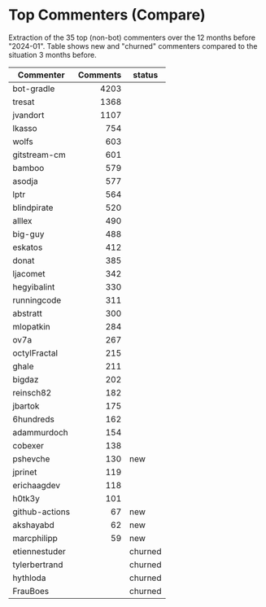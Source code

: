 # Top Commenters (Compare)

Extraction of the 35 top (non-bot) commenters 
over the 12 months before "2024-01".
Table shows new and "churned" commenters compared 
to the situation 3 months before.


| Commenter      | Comments | status  |
| -------------- | -------: | ------- |
| bot-gradle     |     4203 |         |
| tresat         |     1368 |         |
| jvandort       |     1107 |         |
| lkasso         |      754 |         |
| wolfs          |      603 |         |
| gitstream-cm   |      601 |         |
| bamboo         |      579 |         |
| asodja         |      577 |         |
| lptr           |      564 |         |
| blindpirate    |      520 |         |
| alllex         |      490 |         |
| big-guy        |      488 |         |
| eskatos        |      412 |         |
| donat          |      385 |         |
| ljacomet       |      342 |         |
| hegyibalint    |      330 |         |
| runningcode    |      311 |         |
| abstratt       |      300 |         |
| mlopatkin      |      284 |         |
| ov7a           |      267 |         |
| octylFractal   |      215 |         |
| ghale          |      211 |         |
| bigdaz         |      202 |         |
| reinsch82      |      182 |         |
| jbartok        |      175 |         |
| 6hundreds      |      162 |         |
| adammurdoch    |      154 |         |
| cobexer        |      138 |         |
| pshevche       |      130 | new     |
| jprinet        |      119 |         |
| erichaagdev    |      118 |         |
| h0tk3y         |      101 |         |
| github-actions |       67 | new     |
| akshayabd      |       62 | new     |
| marcphilipp    |       59 | new     |
| etiennestuder  |          | churned |
| tylerbertrand  |          | churned |
| hythloda       |          | churned |
| FrauBoes       |          | churned |
